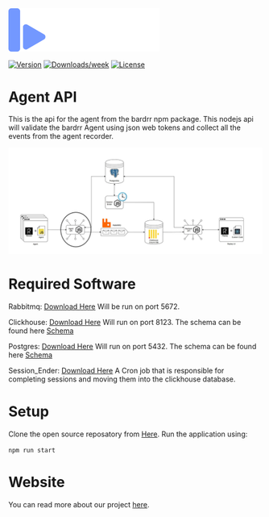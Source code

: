 <img src="https://github.com/bard-rr/.github/blob/main/profile/logo2.png?raw=true" width="300">
<br/>

[![Version](https://img.shields.io/npm/v/bardrr)](https://www.npmjs.com/package/bardrr)
[![Downloads/week](https://img.shields.io/npm/dt/bardrr)](https://npmjs.org/package/bardrr)
[![License](https://img.shields.io/npm/l/monsoon-load-testing.svg)](https://github.com/minhphanhvu/bardrr/blob/master/package.json)

# Agent API

This is the api for the agent from the bardrr npm package. This nodejs api will validate the bardrr Agent using json web tokens and collect all the events from the agent recorder.

<p align="center">
  <img src="https://github.com/bard-rr/.github/blob/main/profile/agentAPI.jpg?raw=true" width="600">
</p>

# Required Software

Rabbitmq: [Download Here](https://www.rabbitmq.com/download.html) Will be run on port 5672.

Clickhouse: [Download Here](https://clickhouse.com/docs/en/install/) Will run on port 8123. The schema can be found here [Schema](https://github.com/bard-rr/deploy)

Postgres: [Download Here](https://www.postgresql.org/download/) Will run on port 5432. The schema can be found here [Schema](https://github.com/bard-rr/deploy)

Session_Ender: [Download Here](https://github.com/bard-rr/session_ender) A Cron job that is responsible for completing sessions and moving them into the clickhouse database.

# Setup

Clone the open source reposatory from [Here](https://github.com/bard-rr/agent-api). Run the application using:

`npm run start`

# Website

You can read more about our project [here](oursupercoolapp.com).